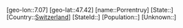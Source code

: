 ﻿---
location: [47.42,7.07]
type: City
tags:
- geo/City


SpocWebEntityId: 33469
isDeleted: false
confidential: public

---
[geo-lon::7.07]
[geo-lat::47.42]
[name::Porrentruy]
[State::]
[Country::[Switzerland](geo/Continent/Europe/Switzerland.md)]
[StateId::]
[Population::]
[Unknown::]

